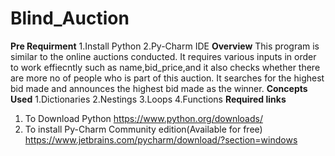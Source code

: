 # Blind_Auction
**Pre Requirment**
  1.Install Python 
  2.Py-Charm IDE
**Overview**
  This program is similar to the online auctions conducted. It requires various inputs in order to work effiecntly such as name,bid_price,and it also checks whether    there are more no of people who is part of this auction.
  It searches for the highest bid made and announces the highest bid made as the winner.
**Concepts Used**
  1.Dictionaries
  2.Nestings
  3.Loops
  4.Functions
**Required links**
1. To Download Python
   https://www.python.org/downloads/
2. To install Py-Charm Community edition(Available for free)
   https://www.jetbrains.com/pycharm/download/?section=windows

